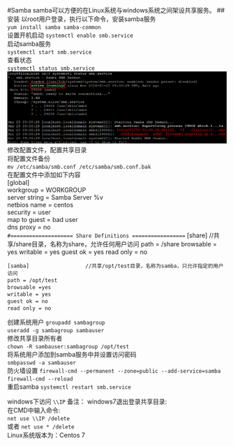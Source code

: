 #Samba
samba可以方便的在Linux系统与windows系统之间架设共享服务。
##安装
以root用户登录，执行以下命令，安装samba服务  
`yum install samba samba-common`  
设置开机启动
`systemctl enable smb.service`  
启动samba服务  
`systemctl start smb.service`  
查看状态  
`systemctl status smb.service`  
![samba运行状态](images/linux/samba/状态.png)
修改配置文件，配置共享目录  
将配置文件备份  
`mv /etc/samba/smb.conf /etc/samba/smb.conf.bak`  
在配置文件中添加如下内容  
    [global]  
	workgroup = WORKGROUP  
	server string = Samba Server %v  
	netbios name = centos  
	security = user  
	map to guest = bad user  
	dns proxy = no  
	`#==================== Share Definitions =================`
	[share]                   //共享/share目录，名称为share，允许任何用户访问
	path = /share
	browsable = yes
	writable = yes
	guest ok = yes
	read only = no
  
	[samba]  				 //共享/opt/test目录，名称为samba，只允许指定的用户访问
	path = /opt/test
	browsable =yes  
	writable = yes  
	guest ok = no  
	read only = no

创建系统用户
`groupadd sambagroup`  
`useradd -g sambagroup sambauser`  
修改共享目录所有者  
`chown -R sambauser:sambagroup /opt/test`  
将系统用户添加到samba服务中并设置访问密码  
`smbpasswd -a sambauser`  
防火墙设置
`firewall-cmd --permanent --zone=public --add-service=samba`  
`firewall-cmd --reload`  
重启samba
`systemctl restart smb.service`  

windows下访问
`\\IP`
备注：
windows7退出登录共享目录:  
在CMD中输入命令:  
`net use \\IP /delete`  
或者
`net use * /delete`  
Linux系统版本为：Centos 7
